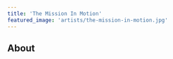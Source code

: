 ```yaml
---
title: 'The Mission In Motion'
featured_image: 'artists/the-mission-in-motion.jpg'
---
```


## About


